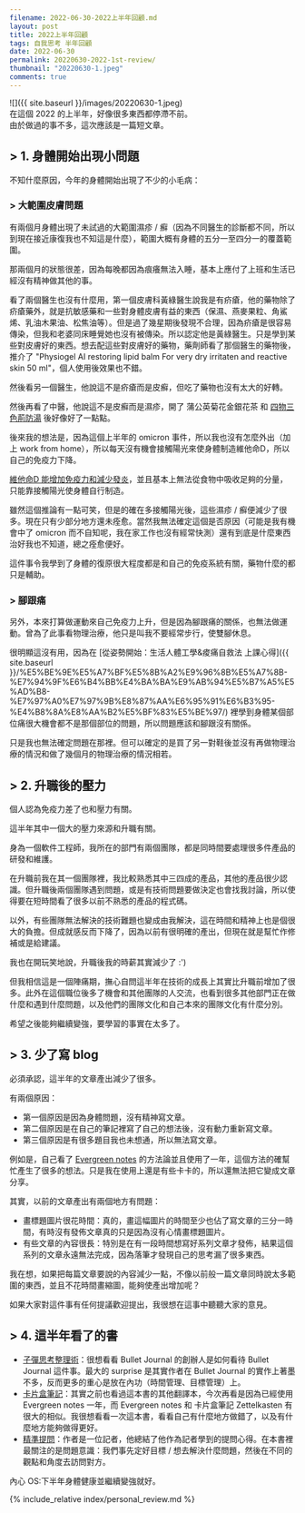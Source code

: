 ```yaml
---
filename: 2022-06-30-2022上半年回顧.md
layout: post
title: 2022上半年回顧
tags: 自我思考 半年回顧
date: 2022-06-30
permalink: 20220630-2022-1st-review/
thumbnail: "20220630-1.jpeg"
comments: true
---
```


![]({{ site.baseurl }}/images/20220630-1.jpeg)  
在這個 2022 的上半年，好像很多東西都停滯不前。  
由於做過的事不多，這次應該是一篇短文章。

## > 1. 身體開始出現小問題
不知什麼原因，今年的身體開始出現了不少的小毛病：

### > 大範圍皮膚問題

有兩個月身體出現了未試過的大範圍濕疹 / 癬（因為不同醫生的診斷都不同，所以到現在接近康復我也不知這是什麼），範圍大概有身體的五分一至四分一的覆蓋範圍。

那兩個月的狀態很差，因為每晚都因為痕癢無法入睡，基本上應付了上班和生活已經沒有精神做其他的事。

看了兩個醫生也沒有什麼用，第一個皮膚科黃綠醫生說我是有疥瘡，他的藥物除了疥瘡藥外，就是抗敏感藥和一些對身體皮膚有益的東西（保濕、燕麥果粒、角鯊烯、乳油木果油、松焦油等）。但是過了幾星期後發現不合理，因為疥瘡是很容易傳染，但我和老婆同床睡覺她也沒有被傳染。所以認定他是黃綠醫生。只是學到某些對皮膚好的東西。想去配這些對皮膚好的藥物，藥劑師看了那個醫生的藥物後，推介了 "Physiogel AI restoring lipid balm For very dry irritaten and reactive skin 50 ml"，個人使用後效果也不錯。

然後看另一個醫生，他說這不是疥瘡而是皮癬，但吃了藥物也沒有太大的好轉。

然後再看了中醫，他說這不是皮癬而是濕疹，開了 蒲公英菊花金銀花茶 和 [四物三色荊防湯](https://read01.com/zh-hk/7BMgm7.html#.YqQfP-xByko) 後好像好了一點點。

後來我的想法是，因為這個上半年的 omicron 事件，所以我也沒有怎麼外出（加上 work from home），所以每天沒有機會接觸陽光來使身體制造維他命D，所以自己的免疫力下降。

[維他命D 能增加免疫力和減少發炎](https://www.medpartner.club/vitamin-d-supplement-introduction/)，並且基本上無法從食物中吸收足夠的分量，只能靠接觸陽光使身體自行制造。

雖然這個推論有一點可笑，但是的確在多接觸陽光後，這些濕疹 / 癬便減少了很多。現在只有少部分地方還未痊愈。當然我無法確定這個是否原因（可能是我有機會中了 omicron 而不自知呢，我在家工作也沒有經常快測）還有到底是什麼東西治好我也不知道，總之痊愈便好。

這件事令我學到了身體的復原很大程度都是和自己的免疫系統有關，藥物什麼的都只是輔助。

### > 腳跟痛

另外，本來打算做運動來自己免疫力上升，但是因為腳跟痛的關係，也無法做運動。曾為了此事看物理治療，他只是叫我不要經常步行，使雙腳休息。

很明顯這沒有用，因為在 [從姿勢開始：生活人體工學&痠痛自救法 上課心得]({{ site.baseurl }}/%E5%BE%9E%E5%A7%BF%E5%8B%A2%E9%96%8B%E5%A7%8B-%E7%94%9F%E6%B4%BB%E4%BA%BA%E9%AB%94%E5%B7%A5%E5%AD%B8-%E7%97%A0%E7%97%9B%E8%87%AA%E6%95%91%E6%B3%95-%E4%B8%8A%E8%AA%B2%E5%BF%83%E5%BE%97/) 裡學到身體某個部位痛很大機會都不是那個部位的問題，所以問題應該和腳跟沒有關係。

只是我也無法確定問題在那裡。但可以確定的是買了另一對鞋後並沒有再做物理治療的情況和做了幾個月的物理治療的情況相若。

## > 2. 升職後的壓力

個人認為免疫力差了也和壓力有關。

這半年其中一個大的壓力來源和升職有關。

身為一個軟件工程師，我所在的部門有兩個團隊，都是同時間要處理很多件產品的研發和維護。

在升職前我在其一個團隊裡，我比較熟悉其中三四成的產品，其他的產品很少認識。但升職後兩個團隊遇到問題，或是有技術問題要做決定也會找我討論，所以使得要在短時間看了很多以前不熟悉的產品的程式碼。

以外，有些團隊無法解決的技術難題也變成由我解決，這在時間和精神上也是個很大的負擔。但成就感反而下降了，因為以前有很明確的產出，但現在就是幫忙作修補或是給建議。

我也在開玩笑地說，升職後我的時薪其實減少了 :')

但我相信這是一個陣痛期，撫心自問這半年在技術的成長上其實比升職前增加了很多。此外在這個職位後多了機會和其他團隊的人交流，也看到很多其他部門正在做什麼和遇到什麼問題，以及他們的團隊文化和自己本來的團隊文化有什麼分別。

希望之後能夠繼續變強，要學習的事實在太多了。

## > 3. 少了寫 blog

必須承認，這半年的文章產出減少了很多。

有兩個原因：

* 第一個原因是因為身體問題，沒有精神寫文章。
* 第二個原因是在自己的筆記裡寫了自己的想法後，沒有動力重新寫文章。
* 第三個原因是有很多題目我也未想通，所以無法寫文章。

例如是，自己看了 [Evergreen notes](https://notes.andymatuschak.org/Evergreen_notes) 的方法論並且使用了一年，這個方法的確幫忙產生了很多的想法。只是我在使用上還是有些卡卡的，所以還無法把它變成文章分享。

其實，以前的文章產出有兩個地方有問題：

* 畫標題圖片很花時間：真的，畫這幅圖片的時間至少也佔了寫文章的三分一時間，有時沒有發佈文章真的只是因為沒有心情畫標題圖片。
* 有些文章的內容很長：特別是在有一段時間想寫好系列文章才發佈，結果這個系列的文章永遠無法完成，因為落筆才發現自己的思考漏了很多東西。

我在想，如果把每篇文章要說的內容減少一點，不像以前般一篇文章同時說太多範圍的東西，並且不花時間畫縮圖，能夠使產出增加呢？

如果大家對這件事有任何提議歡迎提出，我很想在這事中聽聽大家的意見。

## > 4. 這半年看了的書

* [子彈思考整理術](%20https://www.books.com.tw/products/0010803003)：很想看看 Bullet Journal 的創辦人是如何看待 Bullet Journal 這件事。最大的 surprise 是其實作者在 Bullet Journal 的實作上著墨不多，反而更多的重心是放在內功（時間管理、目標管理）上。
* [卡片盒筆記](https://www.books.com.tw/products/0010922143)：其實之前也看過這本書的其他翻譯本，今次再看是因為已經使用 Evergreen notes 一年，而 Evergreen notes 和 卡片盒筆記 Zettelkasten 有很大的相似。我很想看看一次這本書，看看自己有什麼地方做錯了，以及有什麼地方能夠做得更好。
* [精準提問](https://www.books.com.tw/products/0010917261)：作者是一位記者，他總結了他作為記者學到的提問心得。在本書裡最關注的是問題意識：我們事先定好目標 / 想去解決什麼問題，然後在不同的觀點和角度去訪問對方。

內心 OS:下半年身體健康並繼續變強就好。


{% include_relative index/personal_review.md %}